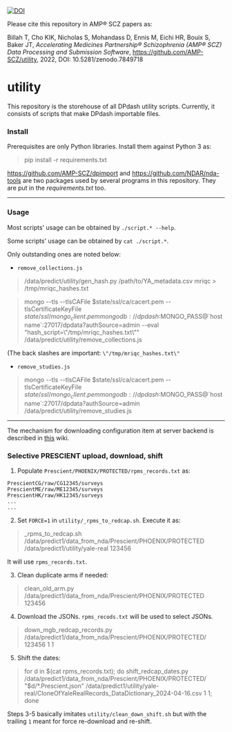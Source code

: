 [![DOI](https://zenodo.org/badge/DOI/10.5281/zenodo.7849718.svg)](https://doi.org/10.5281/zenodo.7849718)

Please cite this repository in AMP® SCZ papers as:

Billah T, Cho KIK, Nicholas S, Mohandass D, Ennis M, Eichi HR, Bouix S, Baker JT, *Accelerating Medicines Partnership® Schizophrenia (AMP® SCZ) Data Processing and Submission Software*, https://github.com/AMP-SCZ/utility, 2022, DOI: 10.5281/zenodo.7849718

# utility

This repository is the storehouse of all DPdash utility scripts. Currently, it consists of scripts that make DPdash importable files.


### Install

Prerequisites are only Python libraries. Install them against Python 3 as:

> pip install -r requirements.txt

https://github.com/AMP-SCZ/dpimport and https://github.com/NDAR/nda-tools
are two packages used by several programs in this repository.
They are put in the *requirements.txt* too.

---

### Usage

Most scripts' usage can be obtained by `./script.* --help`.

Some scripts' usage can be obtained by `cat ./script.*`.

Only outstanding ones are noted below:


* `remove_collections.js`

> /data/predict/utility/gen_hash.py  /path/to/YA_metadata.csv mriqc > /tmp/mriqc_hashes.txt

> mongo --tls --tlsCAFile $state/ssl/ca/cacert.pem --tlsCertificateKeyFile $state/ssl/mongo_client.pem mongodb://dpdash:$MONGO_PASS@\`hostname\`:27017/dpdata?authSource=admin --eval "hash_script=\\"/tmp/mriqc_hashes.txt\\"" /data/predict/utility/remove_collections.js

(The back slashes are important: `\"/tmp/mriqc_hashes.txt\"`



* `remove_studies.js`

> mongo --tls --tlsCAFile $state/ssl/ca/cacert.pem --tlsCertificateKeyFile $state/ssl/mongo_client.pem mongodb://dpdash:$MONGO_PASS@\`hostname\`:27017/dpdata?authSource=admin /data/predict/utility/remove_studies.js


---

The mechanism for downloading configuration item at server backend is described in [this](https://github.com/AMP-SCZ/dpdash/wiki/Download-configuration) wiki.


### Selective PRESCIENT upload, download, shift

1. Populate `Prescient/PHOENIX/PROTECTED/rpms_records.txt` as:

```
PrescientCG/raw/CG12345/surveys
PrescientME/raw/ME12345/surveys
PrescientHK/raw/HK12345/surveys
...
...
```

2. Set `FORCE=1` in `utility/_rpms_to_redcap.sh`. Execute it as:

> _rpms_to_redcap.sh /data/predict1/data_from_nda/Prescient/PHOENIX/PROTECTED /data/predict1/utility/yale-real 123456

It will use `rpms_records.txt`.

3. Clean duplicate arms if needed:

> clean_old_arm.py /data/predict1/data_from_nda/Prescient/PHOENIX/PROTECTED 123456

4. Download the JSONs. `rpms_recods.txt` will be used to select JSONs.

> down_mgb_redcap_records.py /data/predict1/data_from_nda/Prescient/PHOENIX/PROTECTED/ 123456 1 1

5. Shift the dates:

> for d in $(cat rpms_records.txt); do shift_redcap_dates.py /data/predict1/data_from_nda/Prescient/PHOENIX/PROTECTED/ "$d/*.Prescient.json" /data/predict1/utility/yale-real/CloneOfYaleRealRecords_DataDictionary_2024-04-16.csv 1 1; done


Steps 3-5 basically imitates `utility/clean_down_shift.sh` but with the trailing `1` meant for force re-download and re-shift.

